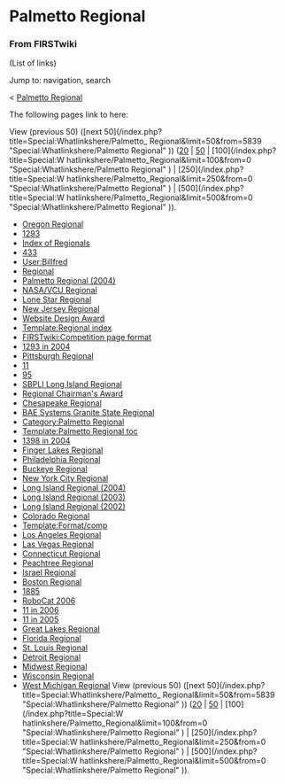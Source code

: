 # Palmetto Regional

### From FIRSTwiki

(List of links)

Jump to: navigation, search

&lt; [Palmetto Regional](/index.php?title=Palmetto_Regional&redirect=no
"Palmetto Regional" )  

The following pages link to here:

View (previous 50) ([next 50](/index.php?title=Special:Whatlinkshere/Palmetto_
Regional&limit=50&from=5839 "Special:Whatlinkshere/Palmetto Regional" ))
([20](/index.php?title=Special:Whatlinkshere/Palmetto_Regional&limit=20&from=0
"Special:Whatlinkshere/Palmetto Regional" ) |
[50](/index.php?title=Special:Whatlinkshere/Palmetto_Regional&limit=50&from=0
"Special:Whatlinkshere/Palmetto Regional" ) | [100](/index.php?title=Special:W
hatlinkshere/Palmetto_Regional&limit=100&from=0
"Special:Whatlinkshere/Palmetto Regional" ) | [250](/index.php?title=Special:W
hatlinkshere/Palmetto_Regional&limit=250&from=0
"Special:Whatlinkshere/Palmetto Regional" ) | [500](/index.php?title=Special:W
hatlinkshere/Palmetto_Regional&limit=500&from=0
"Special:Whatlinkshere/Palmetto Regional" )).

  * [Oregon Regional](Oregon_Regional "Oregon Regional" )
  * [1293](1293 "1293" )
  * [Index of Regionals](Index_of_Regionals "Index of Regionals" )
  * [433](433 "433" )
  * [User:Billfred](User:Billfred "User:Billfred" )
  * [Regional](Regional "Regional" )
  * [Palmetto Regional (2004)](Palmetto_Regional_%282004%29 "Palmetto Regional \(2004\)" )
  * [NASA/VCU Regional](NASA/VCU_Regional "NASA/VCU Regional" )
  * [Lone Star Regional](Lone_Star_Regional "Lone Star Regional" )
  * [New Jersey Regional](New_Jersey_Regional "New Jersey Regional" )
  * [Website Design Award](Website_Design_Award "Website Design Award" )
  * [Template:Regional index](Template:Regional_index "Template:Regional index" )
  * [FIRSTwiki:Competition page format](FIRSTwiki:Competition_page_format "FIRSTwiki:Competition page format" )
  * [1293 in 2004](1293_in_2004 "1293 in 2004" )
  * [Pittsburgh Regional](Pittsburgh_Regional "Pittsburgh Regional" )
  * [11](11 "11" )
  * [95](95 "95" )
  * [SBPLI Long Island Regional](SBPLI_Long_Island_Regional "SBPLI Long Island Regional" )
  * [Regional Chairman's Award](Regional_Chairman%27s_Award "Regional Chairman's Award" )
  * [Chesapeake Regional](Chesapeake_Regional "Chesapeake Regional" )
  * [BAE Systems Granite State Regional](BAE_Systems_Granite_State_Regional "BAE Systems Granite State Regional" )
  * [Category:Palmetto Regional](Category:Palmetto_Regional "Category:Palmetto Regional" )
  * [Template:Palmetto Regional toc](Template:Palmetto_Regional_toc "Template:Palmetto Regional toc" )
  * [1398 in 2004](1398_in_2004 "1398 in 2004" )
  * [Finger Lakes Regional](Finger_Lakes_Regional "Finger Lakes Regional" )
  * [Philadelphia Regional](Philadelphia_Regional "Philadelphia Regional" )
  * [Buckeye Regional](Buckeye_Regional "Buckeye Regional" )
  * [New York City Regional](New_York_City_Regional "New York City Regional" )
  * [Long Island Regional (2004)](Long_Island_Regional_%282004%29 "Long Island Regional \(2004\)" )
  * [Long Island Regional (2003)](Long_Island_Regional_%282003%29 "Long Island Regional \(2003\)" )
  * [Long Island Regional (2002)](Long_Island_Regional_%282002%29 "Long Island Regional \(2002\)" )
  * [Colorado Regional](Colorado_Regional "Colorado Regional" )
  * [Template:Format/comp](Template:Format/comp "Template:Format/comp" )
  * [Los Angeles Regional](Los_Angeles_Regional "Los Angeles Regional" )
  * [Las Vegas Regional](Las_Vegas_Regional "Las Vegas Regional" )
  * [Connecticut Regional](Connecticut_Regional "Connecticut Regional" )
  * [Peachtree Regional](Peachtree_Regional "Peachtree Regional" )
  * [Israel Regional](Israel_Regional "Israel Regional" )
  * [Boston Regional](Boston_Regional "Boston Regional" )
  * [1885](1885 "1885" )
  * [RoboCat 2006](RoboCat_2006 "RoboCat 2006" )
  * [11 in 2006](11_in_2006 "11 in 2006" )
  * [11 in 2005](11_in_2005 "11 in 2005" )
  * [Great Lakes Regional](Great_Lakes_Regional "Great Lakes Regional" )
  * [Florida Regional](Florida_Regional "Florida Regional" )
  * [St. Louis Regional](St._Louis_Regional "St. Louis Regional" )
  * [Detroit Regional](Detroit_Regional "Detroit Regional" )
  * [Midwest Regional](Midwest_Regional "Midwest Regional" )
  * [Wisconsin Regional](Wisconsin_Regional "Wisconsin Regional" )
  * [West Michigan Regional](West_Michigan_Regional "West Michigan Regional" )
View (previous 50) ([next 50](/index.php?title=Special:Whatlinkshere/Palmetto_
Regional&limit=50&from=5839 "Special:Whatlinkshere/Palmetto Regional" ))
([20](/index.php?title=Special:Whatlinkshere/Palmetto_Regional&limit=20&from=0
"Special:Whatlinkshere/Palmetto Regional" ) |
[50](/index.php?title=Special:Whatlinkshere/Palmetto_Regional&limit=50&from=0
"Special:Whatlinkshere/Palmetto Regional" ) | [100](/index.php?title=Special:W
hatlinkshere/Palmetto_Regional&limit=100&from=0
"Special:Whatlinkshere/Palmetto Regional" ) | [250](/index.php?title=Special:W
hatlinkshere/Palmetto_Regional&limit=250&from=0
"Special:Whatlinkshere/Palmetto Regional" ) | [500](/index.php?title=Special:W
hatlinkshere/Palmetto_Regional&limit=500&from=0
"Special:Whatlinkshere/Palmetto Regional" )).

